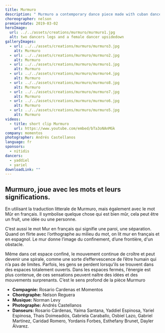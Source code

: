 ```yaml
---
title: Murmuro
description: " Murmuro a contemporary dance piece made with cuban dancers in Havana"
choreographer: nelson
premieredate: 2019-03-02
heroImage:
  url: ../../assets/creations/murmuro/murmuro1.jpg
  alt: two dancers legs and a female dancer upsidedown
galleryImages:
  - url: ../../assets/creations/murmuro/murmuro3.jpg
    alt: Murmuro
  - url: ../../assets/creations/murmuro/murmuro2.jpg
    alt: Murmuro
  - url: ../../assets/creations/murmuro/murmuro1.jpg
    alt: Murmuro
  - url: ../../assets/creations/murmuro/murmuro4.jpg
    alt: Murmuro
  - url: ../../assets/creations/murmuro/murmuro8.jpg
    alt: Murmuro
  - url: ../../assets/creations/murmuro/murmuro7.jpg
    alt: Murmuro
  - url: ../../assets/creations/murmuro/murmuro6.jpg
    alt: Murmuro
  - url: ../../assets/creations/murmuro/murmuro5.jpg
    alt: Murmuro
videos:
  - title: short clip Murmuro
    url: https://www.youtube.com/embed/bTa3oNAnMGk
company: momentos
photographer: Andrés Castellanos
language: fr
sponsors:
  - nitidis
dancers:
  - yaddiel
  - yariel
downloadLink: ""
---
```


## Murmuro, joue avec les mots et leurs significations.

En utilisant la traduction litterale de Murmuro, mais également avec le mot Mûr en français. Il symbolise quelque chose qui est bien mûr, cela peut être un fruit, une idée ou une personne.

C’est aussi le mot Mur en français qui signifie une paroi, une séparation. Quand on flirte avec l’orthographe au milieu du mot, on lit mur en français et en espagnol. Le mur donne l’image du confinement, d’une frontière, d'un obstacle.

Même dans cet espace confiné, le mouvement continue de croître et peut devenir une spirale, comme une sorte d’effervescence de l’être humain qui n’a pas de limites. Parfois, les gens se perdent lorsqu’ils se trouvent dans des espaces totalement ouverts. Dans les espaces fermés, l’énergie est plus contenue, de ces sensations peuvent naître des idées et des mouvements surprenants. C’est le sens profond de la pièce Murmuro

- **Compagnie:** Rosario Cardenas et Momentos
- **Chorégraphe:** Nelson Reguera
- **Musique:** Norman Levy
- **Photographe:** Andrés Castellanos
- **Danseurs:** Rosario Cárdenas, Yaíma Santana, Yaddiel Espinosa, Yariel Espinosa, Thais Doimeadiós, Gabriela Caraballo, Osbiel Lazo, Gabriel Martínez, Caridad Romero, Yordanis Forbes, Esthefany Brunet, Dayler Álvarez.
